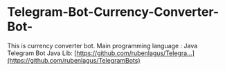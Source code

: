 # Telegram-Bot-Currency-Converter-Bot-
This is currency converter bot.
Main programming language : Java
Telegram Bot Java Lib: [https://github.com/rubenlagus/Telegra...](https://github.com/rubenlagus/TelegramBots)
